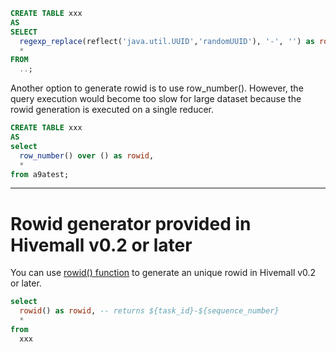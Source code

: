 ```sql
CREATE TABLE xxx
AS
SELECT 
  regexp_replace(reflect('java.util.UUID','randomUUID'), '-', '') as rowid,
  *
FROM
  ..;
```

Another option to generate rowid is to use row_number(). 
However, the query execution would become too slow for large dataset because the rowid generation is executed on a single reducer.
```sql
CREATE TABLE xxx
AS
select 
  row_number() over () as rowid, 
  * 
from a9atest;
```

***
# Rowid generator provided in Hivemall v0.2 or later
You can use [rowid() function](https://github.com/myui/hivemall/blob/master/src/main/java/hivemall/tools/mapred/RowIdUDF.java) to generate an unique rowid in Hivemall v0.2 or later.
```sql
select
  rowid() as rowid, -- returns ${task_id}-${sequence_number}
  *
from 
  xxx
```
